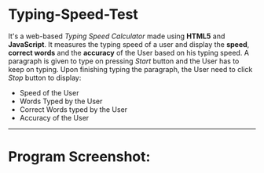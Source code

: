 # Typing-Speed-Test

It's a web-based _Typing Speed Calculator_ made using __HTML5__ and __JavaScript__. It measures the typing speed of a user and display the __speed__, __correct words__ and the __accuracy__ of the User based on his typing speed. A paragraph is given to type on pressing _Start_ button and the User has to keep on typing. Upon finishing typing the paragraph, the User need to click _Stop_ button to display:

- Speed of the User
- Words Typed by the User
- Correct Words typed by the User
- Accuracy of the User

---
# Program Screenshot:
<p align="center"
